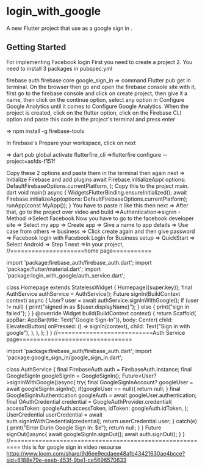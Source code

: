 # login_with_google

A new Flutter project that use as a google sign in .

## Getting Started

For implementing Facebook login First you need to create a project 2. You need to install 3 packages in pubspec.yml

firebase auth
firebase core
google_sign_in => command Flutter pub get in terminal.
On the browser then go and open the firebase console site with it, first go to the firebase console and click on create project, then give it a name, then click on the continue option, select any option in Configure Google Analytics until it comes to Configure Google Analytics. When the project is created, click on the flutter option, click on the Firebase CLI option and paste this code in the project's terminal and press enter

=> npm install -g firebase-tools

In firebase's Prepare your workspace, click on next

=> dart pub global activate flutterfire_cli 
=>flutterfire configure --project=asfds-f151f

Copy these 2 options and paste them in the terminal then again next 
=> Initialize Firebase and add plugins await Firebase.initializeApp( options: DefaultFirebaseOptions.currentPlatform, ); Copy this to the project main. dart 
void main() async { 
WidgetsFlutterBinding.ensureInitialized(); 
await Firebase.initializeApp(options: DefaultFirebaseOptions.currentPlatform); 
runApp(const MyApp()); 
} 
You have to paste it like this then next => After that, go to the project over video and build =>Authentication=>signin -Method =>Select Facebook Now you have to go to the facebook developer site => Select my app => Create app => Give a name to app details => Use case from others => business => Click create again and then give password => Facebook login with Facebook Login for Business setup => QuickStart => Select Android => Step 1 next =>In your project,
//=====================home page===========

import 'package:firebase_auth/firebase_auth.dart';
import 'package:flutter/material.dart';
import 'package:login_with_google/auth_service.dart';

class Homepage extends StatelessWidget {
  Homepage({super.key});
  final AuthService authService = AuthService();
  Future<void> signIn(BuildContext context) async {
    User? user = await authService.signInWithGoogle();
    if (user != null) {
      print("signed in as ${user.displayName}");
    } else {
      print("sign in failed");
    }
  }
  @override
  Widget build(BuildContext context) {
    return Scaffold(
      appBar: AppBar(title: Text("Google Sign-In")),
      body: Center(
        child: ElevatedButton(
          onPressed: () => signIn(context),
          child: Text("Sign in with google"),
        ),
      ),
    );
  }
}
//===========================Auth Service page================================

import 'package:firebase_auth/firebase_auth.dart';
import 'package:google_sign_in/google_sign_in.dart';

class AuthService {
  final FirebaseAuth auth = FirebaseAuth.instance;
  final GoogleSignIn googleSignIn = GoogleSignIn();
  Future<User?>signInWithGoogle()async{
    try{
      final GoogleSignInAccount? googleUser = await googleSignIn.signIn();
      if(googleUser == null){
        return null;
      }
      final GoogleSignInAuthentication googleAuth = await googleUser.authentication;
      final OAuthCredential credential = GoogleAuthProvider.credential(
        accessToken: googleAuth.accessToken,
        idToken: googleAuth.idToken,
      );
      UserCredential userCredential = await auth.signInWithCredential(credential);
      return userCredential.user;
    }
    catch(e){
      print("Error Durin Google Sign In: $e");
      return null;
    }
  }
  Future<void> signOut()async{
    await googleSignIn.signOut();
    await auth.signOut();
  }
}
//=========================================================
this is for google sign in video resourse 
https://www.loom.com/share/9d6ee9ecdaee48afb43421630ae4bcce?sid=6188e79e-eeeb-453f-9be1-ce5696570633
